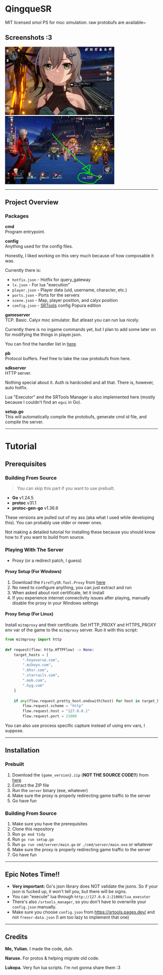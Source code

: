 # QingqueSR

MIT licensed smol PS for moc simulation.
raw protobufs are available~

## Screenshots :3
<img src="screenshots/overworld.PNG" alt="overworld" width="360"/>
<img src="screenshots/sp.PNG" alt="infinite-sp" width="360"/>

---

## Project Overview

### Packages

**cmd**  
Program entrypoint.

**config**  
Anything used for the config files.

Honestly, I liked working on this very much because of how composable it was.

Currently there is:
- `hotfix.json` - Hotfix for query_gateway
- `lx.json` - For lua "execution"
- `player.json` - Player data (uid, username, character, etc.)
- `ports.json` - Ports for the servers
- `scene.json` - Map, player position, and calyx position
- `config.json` - [SRTools](https://srtools.pages.dev/) config Popura edition

**gameserver**  
TCP. Basic. Calyx moc simulator. But atleast you can run lua nicely.

Currently there is no ingame commands yet, but I plan to add some later on for modifying the things in player.json.

You can find the handler list in [here](gameserver/handler/handler.go).

**pb**  
Protocol buffers. Feel free to take the raw protobufs from here.

**sdkserver**  
HTTP server.

Nothing special about it. Auth is hardcoded and all that. There is, however, auto hotfix.

Lua "Executor" and the SRTools Manager is also implemented here (mostly because I couldn't find an `egui` in Go).

**setup.go**  
This will automatically compile the protobufs, generate cmd id file, and compile the server.

---

# Tutorial

## Prerequisites

### Building From Source
> You can skip this part if you want to use prebuilt.

- **Go** v1.24.5
- **protoc** v31.1
- **protoc-gen-go** v1.36.6

These versions are pulled out of my ass (aka what I used while developing this). You can probably use older or newer ones.

Not making a detailed tutorial for installing these because you should know how to if you want to build from source.

### Playing With The Server
- Proxy (or a redirect patch, I guess)

#### Proxy Setup (For Windows)
1. Download the `FireflySR.Tool.Proxy` from [here](https://git.xeondev.com/YYHEggEgg/FireflySR.Tool.Proxy/releases/download/v2.0.0/FireflySR.Tool.Proxy_win-x64.zip)
2. No need to configure anything, you can just extract and run
3. When asked about root certificate, let it install
4. If you experience internet connectivity issues after playing, manually disable the proxy in your Windows settings

#### Proxy Setup (For Linux)
Install `mitmproxy` and their certificate. Set HTTP_PROXY and HTTPS_PROXY env var of the game to the `mitmproxy` server. Run it with this script:

```python
from mitmproxy import http

def request(flow: http.HTTPFlow) -> None:
    target_hosts = [
        ".hoyoverse.com",
        ".mihoyo.com",
        ".bhsr.com",
        ".starrails.com",
        ".mob.com",
        ".hyg.com"
    ]

    if any(flow.request.pretty_host.endswith(host) for host in target_hosts):
        flow.request.scheme = "http"
        flow.request.host = "127.0.0.1"
        flow.request.port = 21000
```

You can also use process specific capture instead of using env vars, I suppose.

---

## Installation

### Prebuilt
1. Download the `{game_version}.zip` (**NOT THE SOURCE CODE!!**) from [here](https://github.com/yuvlian/qingque-sr/releases)
2. Extract the ZIP file
3. Run the `server` binary (exe, whatever)
4. Make sure the proxy is properly redirecting game traffic to the server
5. Go have fun

### Building From Source
1. Make sure you have the prerequisites
2. Clone this repository
3. Run `go mod tidy`
4. Run `go run setup.go`
5. Run `go run cmd/server/main.go` or `./cmd/server/main.exe` or whatever
6. Make sure the proxy is properly redirecting game traffic to the server
7. Go have fun

---

## Epic Notes Time!!
- **Very important:** Go's json library does NOT validate the jsons. So if your json is fucked up, it won't tell you, but there will be signs.
- You can "execute" lua through `http://127.0.0.1:21000/lua_executor`
- There's also `/srtools_manager`, so you don't have to overwrite your `config.json` manually. 
- Make sure you choose `config.json` from https://srtools.pages.dev/ and not `freesr-data.json` (I am too lazy to implement that one)

---

## Credits
**Me, Yulian.** I made the code, duh.

**Naruse.** For protos & helping migrate old code.

**Lukopa.** Very fun lua scripts. I'm not gonna share them :3

